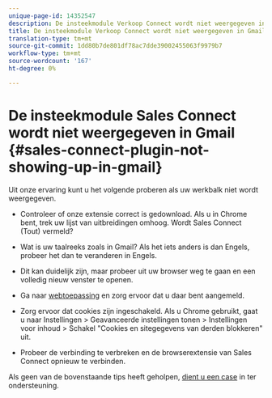 ```yaml
---
unique-page-id: 14352547
description: De insteekmodule Verkoop Connect wordt niet weergegeven in Gmail - Marketo Docs - Productdocumentatie
title: De insteekmodule Verkoop Connect wordt niet weergegeven in Gmail
translation-type: tm+mt
source-git-commit: 1dd80b7de801df78ac7dde39002455063f9979b7
workflow-type: tm+mt
source-wordcount: '167'
ht-degree: 0%

---
```



# De insteekmodule Sales Connect wordt niet weergegeven in Gmail {#sales-connect-plugin-not-showing-up-in-gmail}

Uit onze ervaring kunt u het volgende proberen als uw werkbalk niet wordt weergegeven.

- Controleer of onze extensie correct is gedownload. Als u in Chrome bent, trek uw lijst van uitbreidingen omhoog. Wordt Sales Connect (Tout) vermeld?

- Wat is uw taalreeks zoals in Gmail? Als het iets anders is dan Engels, probeer het dan te veranderen in Engels.

- Dit kan duidelijk zijn, maar probeer uit uw browser weg te gaan en een volledig nieuw venster te openen.

- Ga naar [webtoepassing](https://toutapp.com/login) en zorg ervoor dat u daar bent aangemeld.

- Zorg ervoor dat cookies zijn ingeschakeld. Als u Chrome gebruikt, gaat u naar Instellingen > Geavanceerde instellingen tonen > Instellingen voor inhoud > Schakel &quot;Cookies en sitegegevens van derden blokkeren&quot; uit.

- Probeer de verbinding te verbreken en de browserextensie van Sales Connect opnieuw te verbinden.

Als geen van de bovenstaande tips heeft geholpen, [dient u een case](https://nation.marketo.com/community/support_solutions) in ter ondersteuning.
